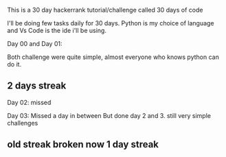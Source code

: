 This is a 30 day hackerrank tutorial/challenge 
called 30 days of code

I'll be doing few tasks daily for 30 days.
Python is my choice of language and Vs Code is the ide i'll be using.


Day 00 and Day 01:

Both challenge were quite simple, almost everyone who knows python can do it.
## 2 days streak


Day 02:
missed

Day 03:
Missed a day in between
But done day 2 and 3.
still very simple challenges 
## old streak broken now 1 day streak

